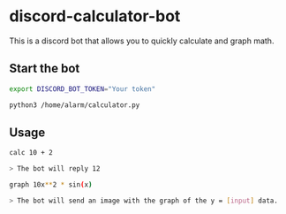 # discord-calculator-bot
This is a discord bot that allows you to quickly calculate and graph math.

## Start the bot

```bash
export DISCORD_BOT_TOKEN="Your token"

python3 /home/alarm/calculator.py
```

## Usage

```bash
calc 10 + 2

> The bot will reply 12

graph 10x**2 * sin(x)

> The bot will send an image with the graph of the y = [input] data.
```
